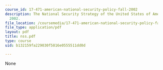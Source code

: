 ```yaml
---
course_id: 17-471-american-national-security-policy-fall-2002
description: The National Security Strategy of the United States of America, September
  2002.
file_location: /coursemedia/17-471-american-national-security-policy-fall-2002/b132159fa229030f5816e0555511dd0d_nss.pdf
file_type: application/pdf
layout: pdf
title: nss.pdf
type: course
uid: b132159fa229030f5816e0555511dd0d

---
```

None